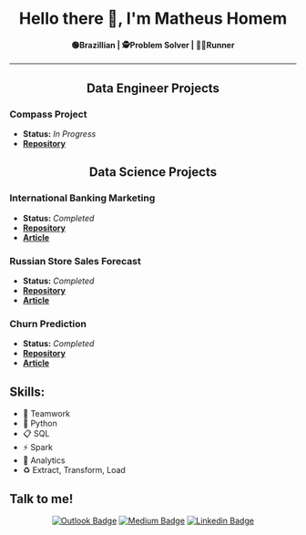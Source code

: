 <h1 align="center">Hello there 👋, I'm Matheus Homem</h1>

<h4 align="center"> 🟢Brazillian | 🕵️Problem Solver | 🏃‍♂️Runner </h4>


***

<h2 align="center">Data Engineer Projects</h2>

### Compass Project

- **Status:** *In Progress*
- **[Repository](https://github.com/Matheus-Homem/compass_projec)**

<h2 align="center">Data Science Projects</h2>

### International Banking Marketing
- **Status:** *Completed*
- **[Repository](https://github.com/Matheus-Homem/international_bank_marketing)**
- **[Article](https://medium.com/dos-dados-%C3%A0-ci%C3%AAncia/projeto-de-clusteriza%C3%A7%C3%A3o-segmenta%C3%A7%C3%A3o-dos-clientes-de-um-banco-49604209eb25?source=collection_home---4------0-----------------------)**

### Russian Store Sales Forecast
- **Status:** *Completed*
- **[Repository](https://github.com/Matheus-Homem/russian_store_forecast)**
- **[Article](https://medium.com/dos-dados-%C3%A0-ci%C3%AAncia/projeto-de-regress%C3%A3o-previs%C3%A3o-de-vendas-96542812710)**

### Churn Prediction
- **Status:** *Completed*
- **[Repository](https://github.com/Matheus-Homem/churn-project)**
- **[Article](https://medium.com/dos-dados-%C3%A0-ci%C3%AAncia/projeto-de-classifica%C3%A7%C3%A3o-previs%C3%A3o-de-churn-957988791e4f)**

  
## Skills:
 - 🤝 Teamwork
 - 🐍 Python
 - 📋 SQL
 - ⚡ Spark
 - 🧠 Analytics
 - ♻️ Extract, Transform, Load
 
## Talk to me!

<div align="center">

  <span>

[![Outlook Badge](https://img.shields.io/badge/Microsoft_Outlook-0078D4?style=for-the-badge&logo=microsoft-outlook&logoColor=white)](mailto:matheuschomem@hotmail.com)      [![Medium Badge](https://img.shields.io/badge/Medium-12100E?style=for-the-badge&logo=medium&logoColor=white&link=https://medium.com/dos-dados-à-ciência)](https://medium.com/dos-dados-à-ciência)      [![Linkedin Badge](https://img.shields.io/badge/linkedin%20-%230077B5.svg?&style=for-the-badge&logo=linkedin&logoColor=white&link=https://www.linkedin.com/in/matheus-homem)](https://www.linkedin.com/in/matheus-homem)
 </span>

 </div>

</br>
